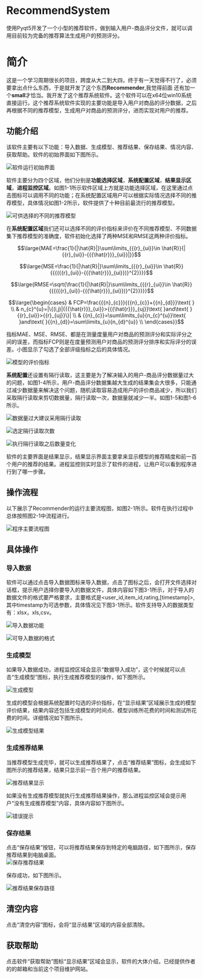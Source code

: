 # RecommendSystem
使用Pyqt5开发了一个小型的推荐软件，做到输入用户-商品评分文件，就可以调用目前较为完备的推荐算法生成用户的预测评分。

# 简介  
这是一个学习周期很长的项目，跨度从大二到大四，终于有一天觉得不行了，必须要拿出点什么东西，于是就开发了这个东西**Recommender**,我觉得前面 还有加一个**small**才恰当。我开发了这个推荐系统软件。这个软件可以在x64位win10系统直接运行。这个推荐系统软件实现的主要功能是导入用户对商品的评分数据，之后再根据不同的推荐模型，生成用户对商品的预测评分，进而实现对用户的推荐。

## 功能介绍
该软件主要有以下功能：导入数据、生成模型、推荐结果、保存结果、情况内容、获取帮助。软件的初始界面如下图所示。

![软件运行初始界面](./source/软件运行初始界面.png)

软件主要分为四个区域，他们分别是**功能选择区域**，**系统配置区域**，**结果显示区域**，**进程监控区域**。如图1-1所示软件区域上方就是功能选择区域，在这里通过点击图标可以调用不同的功能；在系统配置区域用户可以根据实际情况选择不同的推荐模型，具体情况如图1-2所示，软件提供了十种目前最流行的推荐模型。  

![可供选择的不同的推荐模型](./source/可供选择的不同的推荐模型.png)

在**系统配置区域**我们还可以选择不同的评价指标来评价在不同推荐模型、不同数据集下推荐模型的准确度，软件初始化选择了两种MSE和RMSE这两种评价指标。

$$\large{MAE=\frac{1}{|\hat{R}|}\sum\limits_{{{r}_{ui}}\in \hat{R}}{|{{r}_{ui}}-{{{\hat{r}}}_{ui}}|}}$$

$$\large{MSE=\frac{1}{|\hat{R}|}\sum\limits_{{{r}_{ui}}\in \hat{R}}{{{({{r}_{ui}}-{{{\hat{r}}}_{ui}})}^{2}}}}$$

$$\large{RMSE=\sqrt{\frac{1}{|\hat{R}|}\sum\limits_{{{r}_{ui}}\in \hat{R}}{{{({{r}_{ui}}-{{{\hat{r}}}_{ui}})}^{2}}}}}$$

$$\large{\begin{cases}
& FCP=\frac{{{n}_{c}}}{{{n}_{c}}+{{n}_{d}}}\text{  } \\ 
& n_{c}^{u}=|\{(i,j)|{{{\hat{r}}}_{ui}}>{{{\hat{r}}}_{uj}}\text{ }and\text{ }{{r}_{ui}}>{{r}_{uj}}\}| \\ 
& {{n}_{c}}=\sum\limits_{u}{n_{c}^{u}}\text{ }and\text{ }{{n}_{d}}=\sum\limits_{u}{n_{d}^{u}} \\ 
\end{cases}}$$

指标MAE、MSE、RMSE、都是在测量度量用户对商品的预测评分和实际评分之间的误差，而指标FCP则是在度量预测用户对商品的预测评分排序和实际评分的误差。小图显示了勾选了全部评级指标之后的具体情况。  

![模型的评价指标](./source/模型的评价指标.png)

**系统配置**还设置有隔行读取，这主要是为了解决输入的用户-商品评分数据量过大的问题，如图1-4所示，用户-商品评分数据集越大生成的结果集会大很多，只能通过减少数据量来解决这个问题，随机读取容易造成用户的评价商品减少，所以我们采取隔行读取来剪切数据量，隔行读取一次，数据量就减少一半。如图1-5和图1-6所示。  

![数据量过大建议采用隔行读取](./source/数据量过大建议采用隔行读取.png)

![选定隔行读取次数](./source/选定隔行读取次数.png)

![执行隔行读取之后数量变化](./source/执行隔行读取之后数量变化.png)

软件的主要界面是结果显示，结果显示界面主要拿来显示模型的推荐精度和前一百个用户的推荐的结果。进程监控则实时显示了软件的进程，让用户可以看到程序进行到了哪一步骤。

## 操作流程
以下展示了Recommender的运行主要流程图，如图2-1所示。软件在执行过程中总体按照图2-1中流程进行。  

![程序主要流程图](./source/程序主要流程图.png)


## 具体操作

### 导入数据

软件可以通过点击导入数据图标来导入数据，点击了图标之后，会打开文件选择对话框，提示用户选择你要导入的数据文件，具体内容如下图3-1所示，对于导入的数据文件的格式要严格要求，主要格式是<user_id,item_id,rating,[timestamp]>,其中timestamp为可选参数，具体情况见下图3-1所示。软件支持导入的数据类型有：xlsx，xls,csv。  

![导入数据功能](./source/导入数据功能.png)

![可导入数据的格式](./source/可导入数据的格式.png)

### 生成模型
如果导入数据成功，进程监控区域会显示“数据导入成功”，这个时候就可以点击“生成模型”图标，执行生成推荐模型的操作，如下图所示。  

![生成模型](./source/生成模型.png)

生成的模型会根据系统配置时勾选的评价指标，在“显示结果”区域展示生成的模型评价结果，结果内容还包括生成模型的时间点、模型训练所花费的时间和测试所花费的时间。详细情况如下图所示。  

![生成模型结果](./source/生成模型结果.png)

### 生成推荐结果
当推荐模型生成完毕，就可以生成推荐结果了，点击“推荐结果”图标，会生成如下图所示的推荐结果，结果只显示前一百个用户的推荐结果。  

![推荐结果显示](./source/推荐结果显示.png)

如果没有生成推荐模型就执行生成推荐结果操作，那么进程监控区域会提示用户“没有生成推荐模型”内容，具体内容如下图所示。

![错误提示](./source/错误提示.png)

### 保存结果
点击“保存结果”按钮，可以将推荐结果保存到特定的电脑路径，如下图所示，保存推荐结果到电脑桌面。  
![保存推荐结果](./source/保存推荐结果.png)

保存成功，如下图所示。  

![推荐结果保存路径](./source/推荐结果保存路径.png)


## 清空内容
点击“清空内容”图标，会将“显示结果”区域的内容全部清除。

## 获取帮助
点击软件“获取帮助”图标“显示结果”区域会显示，软件的大体介绍，已经提供作者的的邮箱和当前这个项目维护网站。
